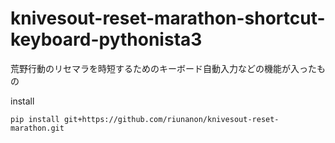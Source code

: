 # knivesout-reset-marathon-shortcut-keyboard-pythonista3
荒野行動のリセマラを時短するためのキーボード自動入力などの機能が入ったもの

install
```
pip install git+https://github.com/riunanon/knivesout-reset-marathon.git
```
